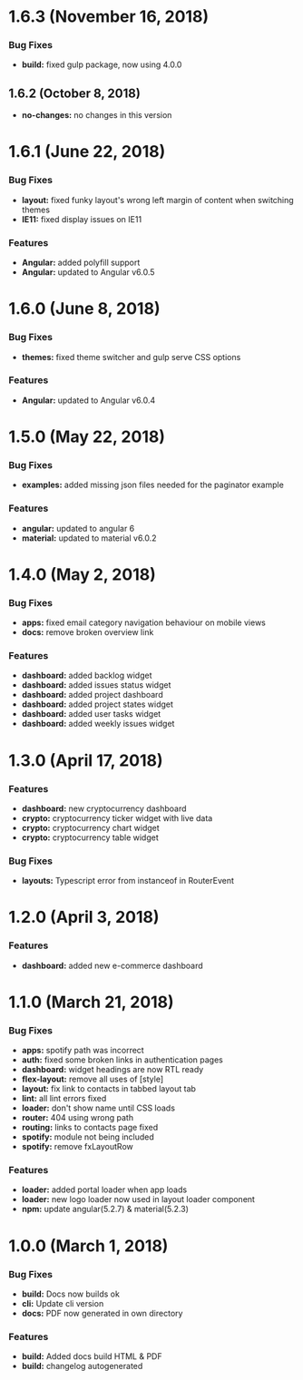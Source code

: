 <a name="1.6.3"></a>
# 1.6.3 (November 16, 2018)


### Bug Fixes


* **build:** fixed gulp package, now using 4.0.0



<a name="1.6.2"></a>
## 1.6.2 (October 8, 2018)


* **no-changes:** no changes in this version


<a name="1.6.1"></a>
# 1.6.1 (June 22, 2018)


### Bug Fixes


* **layout:** fixed funky layout's wrong left margin of content when switching themes
* **IE11:** fixed display issues on IE11

### Features


* **Angular:** added polyfill support
* **Angular:** updated to Angular v6.0.5


<a name="1.6.0"></a>
# 1.6.0 (June 8, 2018)


### Bug Fixes


* **themes:** fixed theme switcher and gulp serve CSS options

### Features


* **Angular:** updated to Angular v6.0.4


<a name="1.5.0"></a>
# 1.5.0 (May 22, 2018)


### Bug Fixes


* **examples:** added missing json files needed for the paginator example

### Features


* **angular:** updated to angular 6
* **material:** updated to material v6.0.2


<a name="1.4.0"></a>
# 1.4.0 (May 2, 2018)


### Bug Fixes


* **apps:** fixed email category navigation behaviour on mobile views
* **docs:** remove broken overview link

### Features


* **dashboard:** added backlog widget
* **dashboard:** added issues status widget
* **dashboard:** added project dashboard
* **dashboard:** added project states widget
* **dashboard:** added user tasks widget
* **dashboard:** added weekly issues widget


<a name="1.3.0"></a>
# 1.3.0 (April 17, 2018)

### Features

* **dashboard:** new cryptocurrency dashboard
* **crypto:** cryptocurrency ticker widget with live data
* **crypto:** cryptocurrency chart widget
* **crypto:** cryptocurrency table widget


### Bug Fixes


* **layouts:** Typescript error from instanceof in RouterEvent


<a name="1.2.0"></a>
# 1.2.0 (April 3, 2018)

### Features

* **dashboard:** added new e-commerce dashboard


<a name="1.1.0"></a>
# 1.1.0 (March 21, 2018)


### Bug Fixes


* **apps:** spotify path was incorrect
* **auth:** fixed some broken links in authentication pages
* **dashboard:** widget headings are now RTL ready
* **flex-layout:** remove all uses of [style]
* **layout:** fix link to contacts in tabbed layout tab
* **lint:** all lint errors fixed
* **loader:** don't show name until CSS loads
* **router:** 404 using wrong path
* **routing:** links to contacts page fixed
* **spotify:** module not being included
* **spotify:** remove fxLayoutRow

### Features


* **loader:** added portal loader when app loads
* **loader:** new logo loader now used in layout loader component
* **npm:** update angular(5.2.7) & material(5.2.3)


<a name="1.0.0"></a>
# 1.0.0 (March 1, 2018)

### Bug Fixes

* **build:** Docs now builds ok
* **cli:** Update cli version
* **docs:** PDF now generated in own directory


### Features

* **build:** Added docs build HTML & PDF
* **build:** changelog autogenerated
